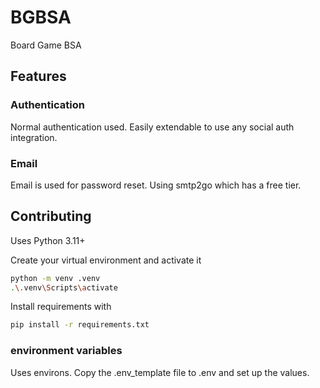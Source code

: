# BGBSA

Board Game BSA

## Features

### Authentication

Normal authentication used. Easily extendable to use any social auth integration.

### Email

Email is used for password reset. Using smtp2go which has a free tier.


## Contributing

Uses Python 3.11+

Create your virtual environment and activate it
```bash
python -m venv .venv
.\.venv\Scripts\activate
```

Install requirements with
```bash
pip install -r requirements.txt 
```


### environment variables

Uses environs. Copy the .env_template file to .env and set up the values.
